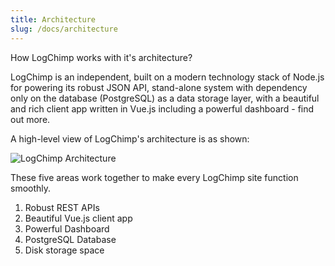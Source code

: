 ```yaml
---
title: Architecture
slug: /docs/architecture
---
```


How LogChimp works with it's architecture?

LogChimp is an independent, built on a modern technology stack of Node.js for powering its robust JSON API, stand-alone system with dependency only on the database (PostgreSQL) as a data storage layer, with a beautiful and rich client app written in Vue.js including a powerful dashboard - find out more.

A high-level view of LogChimp's architecture is as shown:

![LogChimp Architecture](../../images/docs/architecture/logchimp-architecture.png)

These five areas work together to make every LogChimp site function smoothly.

1. Robust REST APIs
2. Beautiful Vue.js client app
3. Powerful Dashboard
4. PostgreSQL Database
5. Disk storage space
